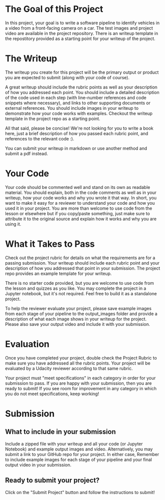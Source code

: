 
# The Goal of this Project
In this project, 
your goal is to write a software pipeline to identify vehicles in a video 
from a front-facing camera on a car. 
The test images and project video are available in the project repository. 
There is an writeup template in the repostitory provided as a starting point 
for your writeup of the project.

# The Writeup
The writeup you create for this project will be the primary output or product 
you are expected to submit (along with your code of course).

A great writeup should include the rubric points as well as your description 
of how you addressed each point. 
You should include a detailed description of the code used in each step 
(with line-number references and code snippets where necessary), 
and links to other supporting documents or external references. 
You should include images in your writeup to demonstrate how your code works with examples. 
Checkout the writeup template in the project repo as a starting point.

All that said, 
please be concise! We're not looking for you to write a book here, 
just a brief description of how you passed each rubric point, 
and references to the relevant code :).

You can submit your writeup in markdown or use another method and submit a pdf instead.

# Your Code
Your code should be commented well and stand on its own as readable material. 
You should explain, both in the code comments as well as in your writeup, 
how your code works and why you wrote it that way. 
In short, you want to make it easy for a reviewer to understand your code and 
how you used it in your project. 
You are more than welcome to use code from the lesson or elsewhere but if you copy/paste something, 
just make sure to attribute it to the original source and explain how it works and why you are using it.

# What it Takes to Pass
Check out the project rubric for details on what the requirements are for a passing submission. 
Your writeup should include each rubric point and your description of 
how you addressed that point in your submission. 
The project repo provides an example template for your writeup.

There is no starter code provided, 
but you are welcome to use code from the lesson and quizzes as you like. 
You may complete the project in a Jupyter notebook, 
but it's not required. Feel free to build it as a standalone project.

To help the reviewer evaluate your project, 
please save example images from each stage of your pipeline to the output_images folder 
and provide a description of what each image shows in your writeup for the project. 
Please also save your output video and include it with your submission.

# Evaluation
Once you have completed your project, double check the Project Rubric to 
make sure you have addressed all the rubric points. 
Your project will be evaluated by a Udacity reviewer according to that same rubric.

Your project must "meet specifications" in each category in order for your submission to pass. 
If you are happy with your submission, then you are ready to submit! 
If you see room for improvement in any category in which you do not meet specifications, keep working!

# Submission
## What to include in your submission
Include a zipped file with your writeup and all your code (or Jupyter Notebook) and 
example output images and video. 
Alternatively, you may submit a link to your GitHub repo for your project. 
In either case, Remember to include example images for each stage of your pipeline 
and your final output video in your submission.

## Ready to submit your project?
Click on the "Submit Project" button and follow the instructions to submit!
